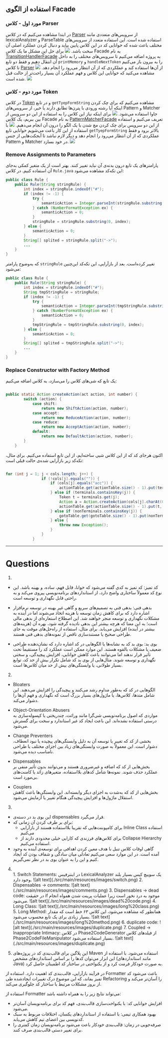 ## استفاده از الگوی Facade 
### مورد اول - کلاس Parser 
در ابتدا مشاهده می‌کنیم که در کلاس 
[Parser](src/main/java/MiniJava/parser/Parser.java)
از سرویس‌های متعددی مانند lexicalAnalyzer و ParseTable استفاده شده است. این استفاده متعدد از سرویس‌های مختلف باعث شده که خوانایی کد در این کلاس پایین بیاید و دنبال کردن عملکرد اصلی آن سخت باشد. 
<img src="src/main/resources/images/facade/parser-facade-before.png">
برای حل این مشکل ما یک کلاس 
Facade 
به نام
[TransitionHandlerFacade](src/main/java/MiniJava/parser/TransitionHandlerFacade.java)
به پروژه اضافه می‌کنیم تا سرویس‌های مختلف را به داخل آن انتقال دهیم و فقط دو تابع 
`printMemory`
و 
`handleNextToken`
را به بیرون باز می‌کنیم تا کلاس
[Parser](src/main/java/MiniJava/parser/Parser.java)
از آن‌ها استفاده کند و عملکردی که از آن انتظار می‌رود را انجام دهد.
<img src="src/main/resources/images/facade/parser-facade-after.png">
مشاهده می‌کنید که خوانایی این کلاس و فهم عملکرد آن بسیار راحت‌تر از حالت قبل شده است.
<img src="src/main/resources/images/facade/transition-handler.png">

### مورد دوم - کلاس Token
در کلاس 
[Token](src/main/java/MiniJava/scanner/token/Token.java)
و در تابع 
`getTyepFormString`
مشاهده می‌کنیم که برای چک کردن اینکه آیا رشته ورودی با پترن‌ها تطابق دارند یا خیر، از سرویس‌های 
Pattern
و 
Matcher
جاوا استفاده می‌شود. 
<img src="src/main/resources/images/facade/token-facade-before.png">
برای اینکه نیاز این کلاس را به استفاده از این دو سرویس از بین ببریم، یک کلاس 
Facade 
به نام
[PatternMatcherFacade](src/main/java/MiniJava/scanner/token/PatternMatcherFacade.java)
تعریف می‌کنیم و استفاده از این دو سرویس برای چک کردن مچ شدن با یک الگو را درون آن انجام می‌دهیم.
<img src="src/main/resources/images/facade/token-facade-after.png">
با استفاده از این کار باعث می‌شویم خوانایی تابع
`getTyepFormString`
بالاتر برود و فقط عملکردی که از آن انتظار می‌رود را انجام دهد و دیگر لازم نباشد تا آبجکت‌هایی از جنس 
Pattern 
و 
Matcher 
در خود بسازد.
<img src="src/main/resources/images/facade/pattern-matcher.png">
### Remove Assignments to Parameters

پارامترهای یک تابع درون بدنه‌ی آن نباید تغییر کنند. بهتر است از یک متغیر کمکی به‌جای آن استفاده کنیم.
در کلاس
`Rule.java`
این تکه‌کد مشاهده می‌شود:

```Java
public class Rule {
    public Rule(String stringRule) {
        int index = stringRule.indexOf("#");
        if (index != -1) {
            try {
                semanticAction = Integer.parseInt(stringRule.substring(index + 1));
            } catch (NumberFormatException ex) {
                semanticAction = 0;
            }
            stringRule = stringRule.substring(0, index);
        } else {
            semanticAction = 0;
        }
        String[] splited = stringRule.split("->");
        ...
    }
}
```

که به‌وضوح پارامتر
`stringRule`
تغییر کرده‌است. بعد از بازآرایی، این تکه‌کد این‌چنین می‌شود:

```Java
public class Rule {
    public Rule(String stringRule) {
        int index = stringRule.indexOf("#");
        String tmpStringRule = stringRule;
        if (index != -1) {
            try {
                semanticAction = Integer.parseInt(tmpStringRule.substring(index + 1));
            } catch (NumberFormatException ex) {
                semanticAction = 0;
            }
            tmpStringRule = tmpStringRule.substring(0, index);
        } else {
            semanticAction = 0;
        }
        String[] splited = tmpStringRule.split("->");
        ...
    }
}
```

### Replace Constructor with Factory Method

یک تابع که شی‌های کلاس را می‌سازد، به کلاس اضافه می‌کنیم:

```Java

public static Action createAction(act action, int number) {
        switch (action) {
            case shift:
                return new ShiftAction(action, number);
            case accept:
                return new ReduceAction(action, number);
            case reduce:
                return new AcceptAction(action, number);
            default:
                return new DefaultAction(action, number);
        }
    }

```

اکنون هرجای کد که از این کلاس شیی ساخته‌ایم، از این تابع استفاده می‌کنیم. برای مثال، تکه‌کد زیر بازآرایی شده‌ی حالت قبلی است:

```Java

for (int j = 1; j < cols.length; j++) {
                if (!cols[j].equals("")) {
                    if (cols[j].equals("acc")) {
                        actionTable.get(actionTable.size() - 1).put(terminals.get(j), Action.createAction(act.accept, 0));
                    } else if (terminals.containsKey(j)) {
                        Token t = terminals.get(j);
                        Action a = Action.createAction(cols[j].charAt(0) == 'r' ? act.reduce : act.shift, Integer.parseInt(cols[j].substring(1)));
                        actionTable.get(actionTable.size() - 1).put(t, a);
                    } else if (nonTerminals.containsKey(j)) {
                        gotoTable.get(gotoTable.size() - 1).put(nonTerminals.get(j), Integer.parseInt(cols[j]));
                    } else {
                        throw new Exception();
                    }
                }
            }

```

---


# Questions

1. 
-  کد تمیز: کد تمیز به کدی گفته می‌شود که خوانا، قابل فهم، ساده، و بهینه باشد. این نوع کد معمولاً ساختاری واضح دارد، از استانداردهای برنامه‌نویسی پیروی می‌کند و به راحتی قابل نگهداری و توسعه است.

-  بدهی فنی: بدهی فنی به تصمیم‌های سریع و گاهی غیر بهینه در توسعه نرم‌افزار اشاره دارد که برای کاهش زمان توسعه یا هزینه اتخاذ می‌شوند اما در آینده به مشکلات نگهداری و توسعه منجر خواهند شد. این اصطلاح استعاره‌ای از بدهی مالی است؛ به این معنا که هرچه بیشتر این بدهی نادیده گرفته شود، بهره آن (هزینه‌های بیشتر در آینده) افزایش می‌یابد. برای مثال، استفاده از راه‌حل‌های موقت به جای طراحی صحیح یا مستندسازی ناقص از نمونه‌های بدهی فنی هستند.

-  بوی بد: بوی بد کد به نشانه‌ها یا الگوهایی در کد اشاره دارد که نشان‌دهنده طراحی ضعیف یا مشکلات بالقوه هستند. این موارد ممکن است عملکرد کد را مستقیماً تحت تأثیر قرار ندهند اما می‌توانند باعث کاهش خوانایی، افزایش پیچیدگی، و سختی نگهداری و توسعه شوند. مثال‌هایی از بوی بد کد شامل تکرار بیش از حد کد، توابع بسیار طولانی، یا وابستگی‌های بیش از حد میان کلاس‌ها است.

2. 
- Bloaters <br>
الگوهایی در کد که به‌طور مداوم رشد می‌کنند و پیچیدگی را افزایش می‌دهند. این شامل متدها، کلاس‌ها، یا ماژول‌های بسیار بزرگ است که نگهداری و فهم آن‌ها را دشوار می‌کند.

- Object-Orientation Abusers <br>
مواردی که اصول برنامه‌نویسی شی‌گرا مانند وراثت، چندریختی یا کپسوله‌سازی به درستی استفاده نشده‌اند. این باعث ایجاد کد غیر استاندارد و سخت برای گسترش می‌شود.

- Change Preventers <br>
بخشی از کد که تغییر یا توسعه آن به دلیل وابستگی‌های پیچیده یا نبود انعطاف، دشوار است. این معمولاً به صورت وابستگی‌های زیاد بین اجزای مختلف یا طراحی نامناسب دیده می‌شود.

- Dispensables <br>
بخش‌هایی از کد که اضافه و غیرضروری هستند و می‌توانند بدون تأثیر منفی بر عملکرد حذف شوند. نمونه‌ها شامل کدهای بلااستفاده، متغیرهای زائد یا کامنت‌های بی‌مورد است.

- Couplers <br>
بخش‌هایی از کد که به‌شدت به اجزای دیگر وابسته‌اند. این وابستگی‌ها باعث کاهش استقلال ماژول‌ها و افزایش پیچیدگی هنگام تغییر یا آزمایش می‌شود.

3. 
- این بوی بد در دسته‌ی dispensables قرار می‌گیرد. 
- برای بر طرف کردن آن زمانی که:
  - برای کامپوننت‌هایی که تقریبا بلااستفاده هستند از بازآرایی Inline Class استفاده می‌کنیم
  - برای کلاس‌های فرزندی که کارایی خیلی محدودی دارند از Collapse Hierarchy استفاده می‌کنیم.
- گاهی اوقات کلاس تنبل با هدف معین کردن اهدافی برای توسعه‌ی آینده به وجود آمده است. در این موارد سعی می‌کنیم تعادلی میان سادگی و شفاف بودن کد ایجاد کنیم و این را به عنوان بوی بد در نظر نمی‌گیریم.


4. <br>
   1. Switch Statements: در اینترفیس LexicalAnalyzer یک سوییچ کیس بسیار بلند وجود دارد. ![alt text](./src/main/resources/images/switch.png)
   2. Dispensables -> comments: ![alt text](./src/main/resources/images/comments.png)
   3. Dispensables -> dead code: در حقیقت if موجود به درد نخور است زیرا عملیات پرینت شدن همواه انجام می‌شود. ![alt text](./src/main/resources/images/dead%20code.png)
   4. Long Class: ![alt text](./src/main/resources/images/long%20class.png)
   5. Long Method: همانطور که مشاهده می‌شود، این کلاس ۶۳ خط است که مقدار بسیار زیادی برای یک تابع محسوب می‌شود. ![alt text](./src/main/resources/images/long%20method.png)
   6. duplicate code: ![alt text](./src/main/resources/images/duplicate.png)
   7. Coupled -> Inappropriate Intimacy: در کلاس Phase2CodeGenerator از فیلدهای کلاس Phase2CodeFileManipulator  بسیار استفاده می‌شود. ![alt text](./src/main/resources/images/duplicate.png)


5. این پلاگین برای قالب‌بندی کد در پروژه‌های Maven استفاده می‌شود. با استفاده از این ابزار می‌توان کدها را بر اساس استانداردهای مشخص (مانند استانداردهای Java) به صورت خودکار فرمت کرد و از یکنواختی در ساختار کد اطمینان حاصل کرد.

در فرآیند بازآرایی، قالب‌بندی کد اهمیت دارد. استفاده از Formatter باعث می‌شود کد تمیز بماند، که این موضوع درک تغییرات ایجادشده طی Refactoring را آسان‌تر می‌کند و از بروز مشکلات مرتبط با ساختار کد جلوگیری می‌کند. <br>

استفاده از Formatter می‌تواند نتایج زیر را به همراه داشته باشد:
- افزایش خوانایی کد: با یکنواخت‌سازی قالب‌بندی، فهم کد برای برنامه‌نویسان آسان‌تر می‌شود.
- بهبود همکاری تیمی: با استفاده از استانداردهای یکسان، اختلافات مربوط به سبک کدنویسی بین اعضای تیم کاهش می‌یابد.
- صرفه‌جویی در زمان: قالب‌بندی خودکار باعث می‌شود برنامه‌نویسان زمان کمتری را برای تغییر دستی قالب‌بندی صرف کنند.